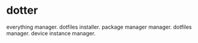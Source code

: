 # dotter
everything manager. dotfiles installer. package manager manager. dotfiles manager. device instance manager.
